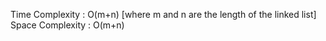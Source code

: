 Time Complexity : O(m+n) [where m and n are the length of the linked list]
Space Complexity : O(m+n)